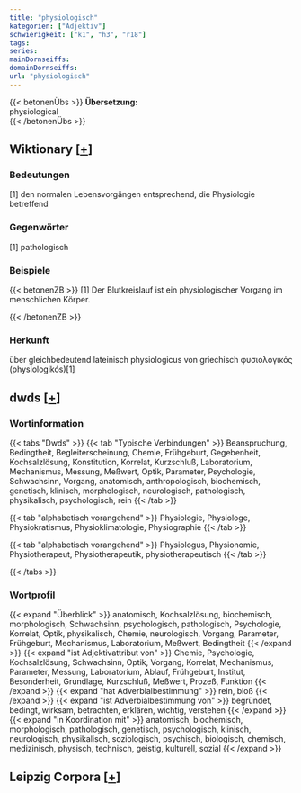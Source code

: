 ```yaml
---
title: "physiologisch"
kategorien: ["Adjektiv"]
schwierigkeit: ["k1", "h3", "r18"]
tags:
series:
mainDornseiffs:
domainDornseiffs:
url: "physiologisch"
---
```


{{< betonenÜbs >}}
**Übersetzung:**  
physiological  
{{< /betonenÜbs >}}

## Wiktionary [[+](https://de.wiktionary.org/wiki/physiologisch)]

### Bedeutungen
[1] den normalen Lebensvorgängen entsprechend, die Physiologie betreffend  

### Gegenwörter
[1] pathologisch  

### Beispiele
{{< betonenZB >}}
[1] Der Blutkreislauf ist ein physiologischer Vorgang im menschlichen Körper.  

{{< /betonenZB >}}
### Herkunft
über gleichbedeutend lateinisch physiologicus von griechisch φυσιολογικός (physiologikós)[1]  



## dwds [[+](https://www.dwds.de/wb/physiologisch)]

### Wortinformation
{{< tabs "Dwds" >}}
{{< tab "Typische Verbindungen" >}}
Beanspruchung, Bedingtheit, Begleiterscheinung, Chemie, Frühgeburt, Gegebenheit, Kochsalzlösung, Konstitution, Korrelat, Kurzschluß, Laboratorium, Mechanismus, Messung, Meßwert, Optik, Parameter, Psychologie, Schwachsinn, Vorgang, anatomisch, anthropologisch, biochemisch, genetisch, klinisch, morphologisch, neurologisch, pathologisch, physikalisch, psychologisch, rein
{{< /tab >}}

{{< tab "alphabetisch vorangehend" >}}
Physiologie, Physiologe, Physiokratismus, Physioklimatologie, Physiographie
{{< /tab >}}

{{< tab "alphabetisch vorangehend" >}}
Physiologus, Physionomie, Physiotherapeut, Physiotherapeutik, physiotherapeutisch
{{< /tab >}}

{{< /tabs >}}

### Wortprofil
{{< expand "Überblick" >}} anatomisch, Kochsalzlösung, biochemisch, morphologisch, Schwachsinn, psychologisch, pathologisch, Psychologie, Korrelat, Optik, physikalisch, Chemie, neurologisch, Vorgang, Parameter, Frühgeburt, Mechanismus, Laboratorium, Meßwert, Bedingtheit {{< /expand >}}
{{< expand "ist Adjektivattribut von" >}} Chemie, Psychologie, Kochsalzlösung, Schwachsinn, Optik, Vorgang, Korrelat, Mechanismus, Parameter, Messung, Laboratorium, Ablauf, Frühgeburt, Institut, Besonderheit, Grundlage, Kurzschluß, Meßwert, Prozeß, Funktion {{< /expand >}}
{{< expand "hat Adverbialbestimmung" >}} rein, bloß {{< /expand >}}
{{< expand "ist Adverbialbestimmung von" >}} begründet, bedingt, wirksam, betrachten, erklären, wichtig, verstehen {{< /expand >}}
{{< expand "in Koordination mit" >}} anatomisch, biochemisch, morphologisch, pathologisch, genetisch, psychologisch, klinisch, neurologisch, physikalisch, soziologisch, psychisch, biologisch, chemisch, medizinisch, physisch, technisch, geistig, kulturell, sozial {{< /expand >}}

## Leipzig Corpora [[+](https://corpora.uni-leipzig.de/en/res?word=physiologisch&corpusId=deu_newscrawl-public_2018)]

